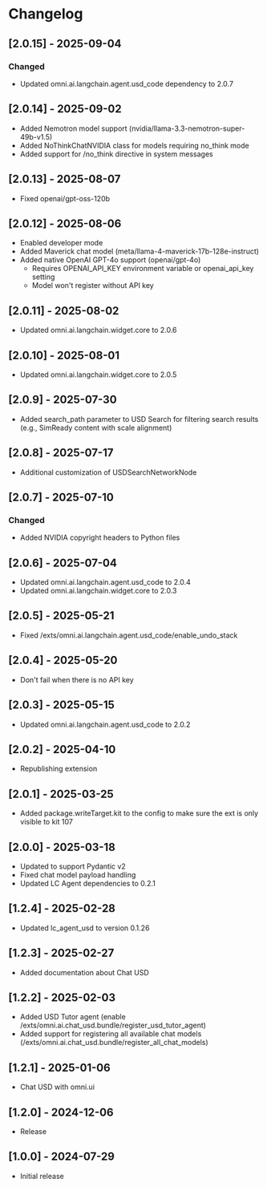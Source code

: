 # Changelog

## [2.0.15] - 2025-09-04

### Changed
- Updated omni.ai.langchain.agent.usd_code dependency to 2.0.7

## [2.0.14] - 2025-09-02
- Added Nemotron model support (nvidia/llama-3.3-nemotron-super-49b-v1.5)
- Added NoThinkChatNVIDIA class for models requiring no_think mode
- Added support for /no_think directive in system messages

## [2.0.13] - 2025-08-07
- Fixed openai/gpt-oss-120b

## [2.0.12] - 2025-08-06
- Enabled developer mode
- Added Maverick chat model (meta/llama-4-maverick-17b-128e-instruct)
- Added native OpenAI GPT-4o support (openai/gpt-4o)
  - Requires OPENAI_API_KEY environment variable or openai_api_key setting
  - Model won't register without API key

## [2.0.11] - 2025-08-02
- Updated omni.ai.langchain.widget.core to 2.0.6

## [2.0.10] - 2025-08-01
- Updated omni.ai.langchain.widget.core to 2.0.5

## [2.0.9] - 2025-07-30
- Added search_path parameter to USD Search for filtering search results (e.g., SimReady content with scale alignment)

## [2.0.8] - 2025-07-17
- Additional customization of USDSearchNetworkNode

## [2.0.7] - 2025-07-10

### Changed
- Added NVIDIA copyright headers to Python files

## [2.0.6] - 2025-07-04
- Updated omni.ai.langchain.agent.usd_code to 2.0.4
- Updated omni.ai.langchain.widget.core to 2.0.3

## [2.0.5] - 2025-05-21
- Fixed /exts/omni.ai.langchain.agent.usd_code/enable_undo_stack

## [2.0.4] - 2025-05-20
- Don't fail when there is no API key

## [2.0.3] - 2025-05-15
- Updated omni.ai.langchain.agent.usd_code to 2.0.2

## [2.0.2] - 2025-04-10
- Republishing extension

## [2.0.1] - 2025-03-25
- Added package.writeTarget.kit to the config to make sure the ext is only visible to kit 107

## [2.0.0] - 2025-03-18
- Updated to support Pydantic v2
- Fixed chat model payload handling
- Updated LC Agent dependencies to 0.2.1

## [1.2.4] - 2025-02-28
- Updated lc_agent_usd to version 0.1.26

## [1.2.3] - 2025-02-27
- Added documentation about Chat USD

## [1.2.2] - 2025-02-03
- Added USD Tutor agent (enable /exts/omni.ai.chat_usd.bundle/register_usd_tutor_agent)
- Added support for registering all available chat models (/exts/omni.ai.chat_usd.bundle/register_all_chat_models)

## [1.2.1] - 2025-01-06
- Chat USD with omni.ui

## [1.2.0] - 2024-12-06
- Release

## [1.0.0] - 2024-07-29
- Initial release
